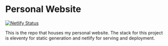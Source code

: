 # Personal Website

[![Netlify Status](https://api.netlify.com/api/v1/badges/eee80599-128b-4982-9c1c-881e69ef5b26/deploy-status)](https://app.netlify.com/sites/compassionate-montalcini-d44fd2/deploys)

This is the repo that houses my personal website. The stack for this project is eleventy for static generation and netlify for serving and deployment.